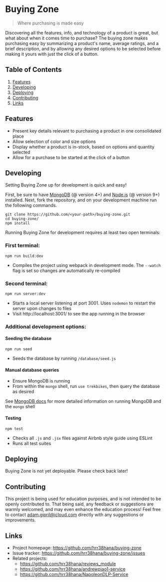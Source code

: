 # Buying Zone

> Where purchasing is made easy

Discovering all the features, info, and technology of a product is great, but what about when it
comes time to purchase? The buying zone makes purchasing easy by summarizing a product's name,
average ratings, and a brief description, and by allowing any desired options to be selected before
making it yours with just the click of a button.

## Table of Contents

1. [Features](#features)
1. [Developing](#developing)
1. [Deploying](#deploying)
1. [Contributing](#contributing)
1. [Links](#links)

## Features

- Present key details relevant to purchasing a product in one consolidated place
- Allow selection of color and size options
- Display whether a product is in-stock, based on options and quantity selected
- Allow for a purchase to be started at the click of a button

## Developing

Setting Buying Zone up for development is quick and easy!

First, be sure to have
[MongoDB](https://docs.mongodb.com/manual/installation/) (@ version 4+) and
[Node.js](https://nodejs.org/en/download/) (@ version 9+) installed. Next, fork the repository, and
on your development machine run the following commands.

```
git clone https://github.com/<your-path>/buying-zone.git
cd buying-zone/
npm install
```

Running Buying Zone for development requires at least two open terminals:

### First terminal:
```
npm run build:dev
```
- Compiles the project using webpack in development mode. The `--watch` flag is set so changes are
automatically re-compiled

### Second terminal:
```
npm run server:dev
```
- Starts a local server listening at port 3001. Uses `nodemon` to restart the server upon changes to
files
- Visit http://localhost:3001/ to see the app running in the browser

### Additional development options:

#### Seeding the database

```
npm run seed
```

- Seeds the database by running `/database/seed.js`

#### Manual database queries

- Ensure MongoDB is running
- From within the `mongo` shell, run `use trekbikes`, then query the database as desired

See [MongoDB docs](https://docs.mongodb.com/manual/mongo/) for more detailed information on running
MongoDB and the `mongo` shell

#### Testing

```
npm test
```
- Checks all `.js` and `.jsx` files against Airbnb style guide using ESLint
- Runs all test suites

## Deploying

Buying Zone is not yet deployable. Please check back later!

## Contributing

This project is being used for education purposes, and is not intended to be openly contributed to.
That being said, any feedback or suggestions are warmly welcomed, and may even enhance the
education process! Feel free to contact adam.gipril@icloud.com directly with any suggestions or
improvements.

## Links

- Project homepage: https://github.com/hrr38hana/buying-zone
- Issue tracker: https://github.com/hrr38hana/buying-zone/issues
- Related projects:
  - https://github.com/hrr38hana/reviews_module
  - https://github.com/hrr38hana/andrewpiao1-service
  - https://github.com/hrr38hana/NapoleonDLP-Service
